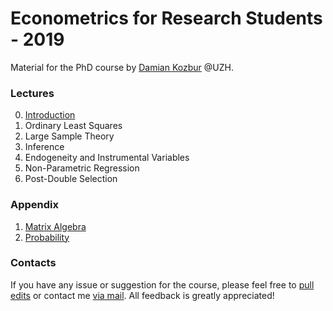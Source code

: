 # Econometrics for Research Students - 2019

Material for the PhD course by [Damian Kozbur](https://www.econ.uzh.ch/en/people/faculty/kozbur.html) @UZH. 



### Lectures

0. [Introduction](https://nbviewer.jupyter.org/github/matteocourthoud/Econometrics-for-Research-Students-2019/blob/master/0_intro.ipynb)
1. Ordinary Least Squares
2. Large Sample Theory
3. Inference
4. Endogeneity and Instrumental Variables
5. Non-Parametric Regression
6. Post-Double Selection



### Appendix

1. [Matrix Algebra](https://nbviewer.jupyter.org/github/matteocourthoud/Econometrics-for-Research-Students-2019/blob/master/a1_matrix_algebra.ipynb)
2. [Probability](https://nbviewer.jupyter.org/github/matteocourthoud/Econometrics-for-Research-Students-2019/blob/master/a2_probability.ipynb)

### Contacts

If you have any issue or suggestion for the course, please feel free to [pull edits](https://github.com/matteocourthoud/[Econometrics-for-Research-Students-2019](https://github.com/matteocourthoud/Econometrics-for-Research-Students-2019)/pulls) or contact me [via mail](mailto:matteo.courthoud@uzh.ch). All feedback is greatly appreciated!